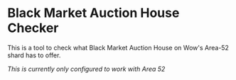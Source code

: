 # Black Market Auction House Checker

This is a tool to check what Black Market Auction House on Wow's Area-52 shard has to offer.

_This is currently only configured to work with Area 52_

 
